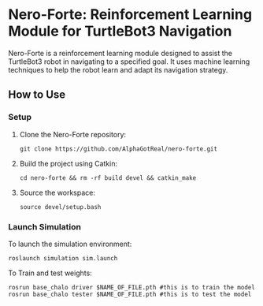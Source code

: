 # Nero-Forte: Reinforcement Learning Module for TurtleBot3 Navigation

Nero-Forte is a reinforcement learning module designed to assist the TurtleBot3 robot in navigating to a specified goal. It uses machine learning techniques to help the robot learn and adapt its navigation strategy.

## How to Use

### Setup

1. Clone the Nero-Forte repository:

    ```shell
    git clone https://github.com/AlphaGotReal/nero-forte.git
    ```
2. Build the project using Catkin:

    ```shell
    cd nero-forte && rm -rf build devel && catkin_make
    ```
3. Source the workspace:

    ```shell
    source devel/setup.bash
    ```

### Launch Simulation

To launch the simulation environment:

```shell
roslaunch simulation sim.launch
```
To Train and test weights:
```shell
rosrun base_chalo driver $NAME_OF_FILE.pth #this is to train the model
rosrun base_chalo tester $NAME_OF_FILE.pth #this is to test the model
